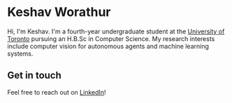 # Keshav Worathur

Hi, I'm Keshav. I'm a fourth-year undergraduate student at the [University of Toronto](https://web.cs.toronto.edu/) pursuing an H.B.Sc in Computer Science. My research interests include computer vision for autonomous agents and machine learning systems.

## Get in touch
Feel free to reach out on [LinkedIn](https://www.linkedin.com/in/keshav-w/)!
